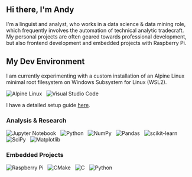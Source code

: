 ## Hi there, I'm Andy

I'm a linguist and analyst, who works in a data science & data mining role, which frequently involves the automation of technical analytic tradecraft. My personal projects are often geared towards professional development, but also frontend development and embedded projects with Raspberry Pi.

## My Dev Environment

I am currently experimenting with a custom installation of an Alpine Linux minimal root filesystem on Windows Subsystem for Linux (WSL2).

![Alpine Linux](https://img.shields.io/badge/Alpine_Linux-%230D597F.svg?style=for-the-badge&logo=alpine-linux&logoColor=white) &nbsp;
![Visual Studio Code](https://img.shields.io/badge/Visual%20Studio%20Code-0078d7.svg?style=for-the-badge&logo=visual-studio-code&logoColor=white)

I have a detailed setup guide [here](https://github.com/AndyRids/Alpine-WSL-Dev).

### Analysis & Research

![Jupyter Notebook](https://img.shields.io/badge/jupyter-%23FA0F00.svg?style=for-the-badge&logo=jupyter&logoColor=white) &nbsp;
![Python](https://img.shields.io/badge/python-3670A0?style=for-the-badge&logo=python&logoColor=ffdd54) &nbsp;
![NumPy](https://img.shields.io/badge/numpy-%23013243.svg?style=for-the-badge&logo=numpy&logoColor=white) &nbsp;
![Pandas](https://img.shields.io/badge/pandas-%23150458.svg?style=for-the-badge&logo=pandas&logoColor=white) &nbsp;
![scikit-learn](https://img.shields.io/badge/scikit--learn-%23F7931E.svg?style=for-the-badge&logo=scikit-learn&logoColor=white) &nbsp;
![SciPy](https://img.shields.io/badge/SciPy-%230C55A5.svg?style=for-the-badge&logo=scipy&logoColor=%white) &nbsp;
![Matplotlib](https://img.shields.io/badge/Matplotlib-%23ffffff.svg?style=for-the-badge&logo=Matplotlib&logoColor=black) &nbsp;




### Embedded Projects

![Raspberry Pi](https://img.shields.io/badge/-RaspberryPi-C51A4A?style=for-the-badge&logo=Raspberry-Pi) &nbsp;
![CMake](https://img.shields.io/badge/CMake-%23008FBA.svg?style=for-the-badge&logo=cmake&logoColor=white) &nbsp;
![C](https://img.shields.io/badge/c-%2300599C.svg?style=for-the-badge&logo=c&logoColor=white) &nbsp;
![Python](https://img.shields.io/badge/python-3670A0?style=for-the-badge&logo=python&logoColor=ffdd54) &nbsp;



